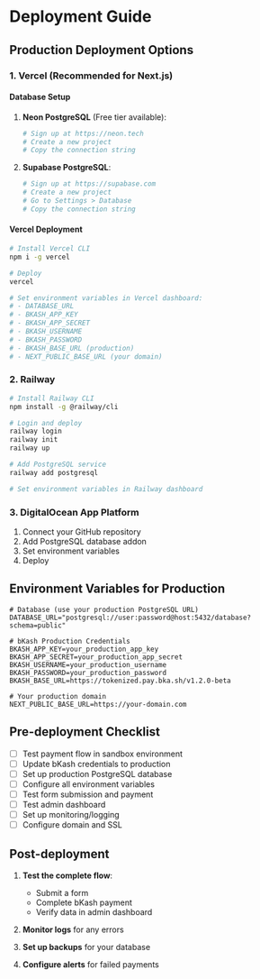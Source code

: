 # Deployment Guide

## Production Deployment Options

### 1. Vercel (Recommended for Next.js)

#### Database Setup
1. **Neon PostgreSQL** (Free tier available):
   ```bash
   # Sign up at https://neon.tech
   # Create a new project
   # Copy the connection string
   ```

2. **Supabase PostgreSQL**:
   ```bash
   # Sign up at https://supabase.com
   # Create a new project
   # Go to Settings > Database
   # Copy the connection string
   ```

#### Vercel Deployment
```bash
# Install Vercel CLI
npm i -g vercel

# Deploy
vercel

# Set environment variables in Vercel dashboard:
# - DATABASE_URL
# - BKASH_APP_KEY
# - BKASH_APP_SECRET
# - BKASH_USERNAME
# - BKASH_PASSWORD
# - BKASH_BASE_URL (production)
# - NEXT_PUBLIC_BASE_URL (your domain)
```

### 2. Railway

```bash
# Install Railway CLI
npm install -g @railway/cli

# Login and deploy
railway login
railway init
railway up

# Add PostgreSQL service
railway add postgresql

# Set environment variables in Railway dashboard
```

### 3. DigitalOcean App Platform

1. Connect your GitHub repository
2. Add PostgreSQL database addon
3. Set environment variables
4. Deploy

## Environment Variables for Production

```env
# Database (use your production PostgreSQL URL)
DATABASE_URL="postgresql://user:password@host:5432/database?schema=public"

# bKash Production Credentials
BKASH_APP_KEY=your_production_app_key
BKASH_APP_SECRET=your_production_app_secret
BKASH_USERNAME=your_production_username
BKASH_PASSWORD=your_production_password
BKASH_BASE_URL=https://tokenized.pay.bka.sh/v1.2.0-beta

# Your production domain
NEXT_PUBLIC_BASE_URL=https://your-domain.com
```

## Pre-deployment Checklist

- [ ] Test payment flow in sandbox environment
- [ ] Update bKash credentials to production
- [ ] Set up production PostgreSQL database
- [ ] Configure all environment variables
- [ ] Test form submission and payment
- [ ] Test admin dashboard
- [ ] Set up monitoring/logging
- [ ] Configure domain and SSL

## Post-deployment

1. **Test the complete flow**:
   - Submit a form
   - Complete bKash payment
   - Verify data in admin dashboard

2. **Monitor logs** for any errors

3. **Set up backups** for your database

4. **Configure alerts** for failed payments